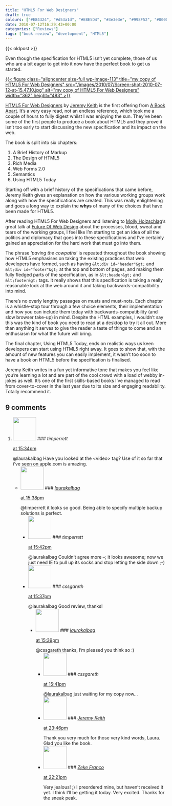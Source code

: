 ```yaml
---
title: "HTML5 For Web Designers"
draft: true
colours: ["#E84324", "#d53a1d", "#E8E5D4", "#3e3e3e", "#998F52", "#000000", "#d8d1ac"]
date: 2010-07-12T16:29:43+00:00
categories: ["Reviews"]
tags: ["book review", "development", "HTML5"]
---
```


{{< oldpost >}}

Even though the specification for HTML5 isn’t yet complete, those of us who are a bit eager to get into it now have the perfect book to get us started.

[{{< figure class="aligncenter size-full wp-image-113" title="my copy of HTML5 For Web Designers" src="/images/2010/07/Screen-shot-2010-07-12-at-15.47.10.jpg" alt="my copy of HTML5 For Web Designers" width="362" height="483" >}}](/images/2010/07/Screen-shot-2010-07-12-at-15.47.10.jpg)

[HTML5 For Web Designers](http://books.alistapart.com/product/html5-for-web-designers) by [Jeremy Keith](http://adactio.com/) is the first offering from [A Book Apart](http://books.alistapart.com/). It’s a very easy read, not an endless reference, which took me a couple of hours to fully digest whilst I was enjoying the sun. They’ve been some of the first people to produce a book about HTML5 and they prove it isn’t too early to start discussing the new specification and its impact on the web.

The book is split into six chapters:


1. A Brief History of Markup
2. The Design of HTML5
3. Rich Media
4. Web Forms 2.0
5. Semantics
6. Using HTML5 Today

Starting off with a brief history of the specifications that came before, Jeremy Keith gives an explanation on how the various working groups work along with how the specifications are created. This was really enlightening and goes a long way to explain the **whys** of many of the choices that have been made for HTML5.

After reading HTML5 For Web Designers and listening to [Molly Holzschlag](http://mollydotcom.tumblr.com/)‘s great talk at [Future Of Web Design](http://futureofwebdesign.com/london-2010/) about the processes, blood, sweat and tears of the working groups, I feel like I’m starting to get an idea of all the politics and diplomacy that goes into these specifications and I’ve certainly gained an appreciation for the hard work that must go into them.

The phrase ‘*paving the cowpaths*‘ is repeated throughout the book showing how HTML5 emphasises on taking the existing practices that web developers have formed, such as having `&lt;div id="header"&gt;` and `&lt;div id="footer"&gt;` at the top and bottom of pages, and making them fully fledged parts of the specification, as in `&lt;header&gt;` and `&lt;footer&gt;` tags. It really shows that this specification is taking a really reasonable look at the web around it and taking backwards-compatibility into mind.

There’s no overly lengthy passages on musts and must-nots. Each chapter is a whistle-stop tour through a few choice elements, their implementation and how you can include them today with backwards-compatibility (and slow browser take-up) in mind. Despite the HTML examples, I wouldn’t say this was the kind of book you need to read at a desktop to try it all out. More than anything it serves to give the reader a taste of things to come and an enthusiasm for what the future will bring.

The final chapter, Using HTML5 Today, ends on realistic ways us keen developers can start using HTML5 right away. It goes to show that, with the amount of new features you can easily implement, it wasn’t too soon to have a book on HTML5 before the specification is finalised.

Jeremy Keith writes in a fun yet informative tone that makes you feel like you’re learning a lot and are part of the cool crowd with a load of webby in-jokes as well. It’s one of the first skills-based books I’ve managed to read from cover-to-cover in the last year due to its size and engaging readability. Totally recommend it.

## 9 comments

<ol class="commentlist">
	<li class="comment even thread-even depth-1" id="li-comment-13">
			<div class="comment-author vcard">
			<img alt='' src='https://secure.gravatar.com/avatar/d281a23b55db2b3d1d6b0be43791bf6b?s=72&amp;d=mm&amp;r=g' srcset='https://secure.gravatar.com/avatar/d281a23b55db2b3d1d6b0be43791bf6b?s=144&amp;d=mm&amp;r=g 2x' class='avatar avatar-72 photo' height='72' width='72' />
### <cite class="fn">timperrett</cite>
		</div>
		<aside class="comment-meta commentmetadata"><p><a href="#comment-13"><time datetime="2010-07-12T15:34:14+00:00" pubdate class="published">
		 at <span class="hours">15:34pm</span></time></a></p>
	</aside>
	<div class="comment-entry">
		@laurakalbag Have you looked at the &lt;video&gt; tag? Use of it so far that i’ve seen on apple.com is amazing.
	</div>
	<ul class="children">
		<li class="comment odd alt depth-2" id="li-comment-14">
			<div class="comment-author vcard">
			<img alt='' src='https://secure.gravatar.com/avatar/d281a23b55db2b3d1d6b0be43791bf6b?s=72&amp;d=mm&amp;r=g' srcset='https://secure.gravatar.com/avatar/d281a23b55db2b3d1d6b0be43791bf6b?s=144&amp;d=mm&amp;r=g 2x' class='avatar avatar-72 photo' height='72' width='72' />
### <cite class="fn"><a href='http://twitoaster.com/laurakalbag/' rel='external nofollow' class='url'>laurakalbag</a></cite>
		</div>
		<aside class="comment-meta commentmetadata"><p><a href="#comment-14"><time datetime="2010-07-12T15:38:57+00:00" pubdate class="published">
		 at <span class="hours">15:38pm</span></time></a></p>
	</aside>
	<div class="comment-entry">
		@timperrett it looks so good. Being able to specify multiple backup solutions is perfect.
	</div>
	<ul class="children">
		<li class="comment even depth-3" id="li-comment-15">
			<div class="comment-author vcard">
			<img alt='' src='https://secure.gravatar.com/avatar/d281a23b55db2b3d1d6b0be43791bf6b?s=72&amp;d=mm&amp;r=g' srcset='https://secure.gravatar.com/avatar/d281a23b55db2b3d1d6b0be43791bf6b?s=144&amp;d=mm&amp;r=g 2x' class='avatar avatar-72 photo' height='72' width='72' />
### <cite class="fn">timperrett</cite>
		</div>
		<aside class="comment-meta commentmetadata"><p><a href="#comment-15"><time datetime="2010-07-12T15:42:17+00:00" pubdate class="published">
		 at <span class="hours">15:42pm</span></time></a></p>
	</aside>
	<div class="comment-entry">
		@laurakalbag Couldn’t agree more –; it looks awesome; now we just need IE to pull up its socks and stop letting the side down ;-)
		</div>

		




</li>
	<li class="comment odd alt thread-odd thread-alt depth-1" id="li-comment-16">
			<div class="comment-author vcard">
			<img alt='' src='https://secure.gravatar.com/avatar/d281a23b55db2b3d1d6b0be43791bf6b?s=72&amp;d=mm&amp;r=g' srcset='https://secure.gravatar.com/avatar/d281a23b55db2b3d1d6b0be43791bf6b?s=144&amp;d=mm&amp;r=g 2x' class='avatar avatar-72 photo' height='72' width='72' />
### <cite class="fn">cssgareth</cite>
		</div>
		<aside class="comment-meta commentmetadata"><p><a href="#comment-16"><time datetime="2010-07-12T15:37:01+00:00" pubdate class="published">
		 at <span class="hours">15:37pm</span></time></a></p>
	</aside>
	<div class="comment-entry">
		@laurakalbag Good review, thanks!
	</div>
	<ul class="children">
		<li class="comment even depth-2" id="li-comment-17">
			<div class="comment-author vcard">
			<img alt='' src='https://secure.gravatar.com/avatar/d281a23b55db2b3d1d6b0be43791bf6b?s=72&amp;d=mm&amp;r=g' srcset='https://secure.gravatar.com/avatar/d281a23b55db2b3d1d6b0be43791bf6b?s=144&amp;d=mm&amp;r=g 2x' class='avatar avatar-72 photo' height='72' width='72' />
### <cite class="fn"><a href='http://twitoaster.com/laurakalbag/' rel='external nofollow' class='url'>laurakalbag</a></cite>
		</div>
		<aside class="comment-meta commentmetadata"><p><a href="#comment-17"><time datetime="2010-07-12T15:39:28+00:00" pubdate class="published">
		 at <span class="hours">15:39pm</span></time></a></p>
	</aside>
	<div class="comment-entry">
		@cssgareth thanks, I’m pleased you think so :)
	</div>
	<ul class="children">
		<li class="comment odd alt depth-3" id="li-comment-18">
			<div class="comment-author vcard">
			<img alt='' src='https://secure.gravatar.com/avatar/d281a23b55db2b3d1d6b0be43791bf6b?s=72&amp;d=mm&amp;r=g' srcset='https://secure.gravatar.com/avatar/d281a23b55db2b3d1d6b0be43791bf6b?s=144&amp;d=mm&amp;r=g 2x' class='avatar avatar-72 photo' height='72' width='72' />
### <cite class="fn">cssgareth</cite>
		</div>
		<aside class="comment-meta commentmetadata"><p><a href="#comment-18"><time datetime="2010-07-12T15:41:01+00:00" pubdate class="published">
		 at <span class="hours">15:41pm</span></time></a></p>
	</aside>
	<div class="comment-entry">
		@laurakalbag just waiting for my copy now&#8230;
		</div>

		




</li>
	<li class="comment even thread-even depth-1" id="li-comment-10">
			<div class="comment-author vcard">
			<img alt='' src='https://secure.gravatar.com/avatar/5ad82c5ba0264363974af89deb743c20?s=72&amp;d=mm&amp;r=g' srcset='https://secure.gravatar.com/avatar/5ad82c5ba0264363974af89deb743c20?s=144&amp;d=mm&amp;r=g 2x' class='avatar avatar-72 photo' height='72' width='72' />
### <cite class="fn"><a href='http://adactio.com/' rel='external nofollow' class='url'>Jeremy Keith</a></cite>
		</div>
		<aside class="comment-meta commentmetadata"><p><a href="#comment-10"><time datetime="2010-07-12T23:46:22+00:00" pubdate class="published">
		 at <span class="hours">23:46pm</span></time></a></p>
	</aside>
	<div class="comment-entry">
		Thank you very much for those very kind words, Laura. Glad you like the book.
	</div>
</li>
	<li class="comment odd alt thread-odd thread-alt depth-1" id="li-comment-12">
			<div class="comment-author vcard">
			<img alt='' src='https://secure.gravatar.com/avatar/ea2a6b21e565032912a90ad1057680bd?s=72&amp;d=mm&amp;r=g' srcset='https://secure.gravatar.com/avatar/ea2a6b21e565032912a90ad1057680bd?s=144&amp;d=mm&amp;r=g 2x' class='avatar avatar-72 photo' height='72' width='72' />
### <cite class="fn"><a href='http://zekefranco.com' rel='external nofollow' class='url'>Zeke Franco</a></cite>
		</div>
		<aside class="comment-meta commentmetadata"><p><a href="#comment-12"><time datetime="2010-07-14T22:21:10+00:00" pubdate class="published">
		 at <span class="hours">22:21pm</span></time></a></p>
	</aside>
	<div class="comment-entry">
		Very jealous! ;) I preordered mine, but haven’t received it yet. I think I’ll be getting it today. Very excited. Thanks for the sneak peak.
	</div>
</li>
</ol>
